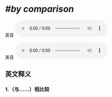 # ***\#by comparison*** 
英音
<audio src="./media/by comparison1_AAC.aac" controls="controls"></audio>

美音
<audio src="./media/by comparison1_AAC.aac" controls="controls"></audio>



  

英文释义
---
### 1.**（与……）相比较**  


